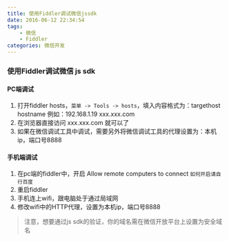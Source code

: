 ```yaml
---
title: 使用Fiddler调试微信jssdk
date: 2016-06-12 22:34:54
tags:
	- 微信
	- Fiddler
categories: 微信开发
---
```

### 使用Fiddler调试微信 js sdk

#### PC端调试
1. 打开fiddler hosts，`菜单 -> Tools -> hosts`，填入内容格式为：targethost hostname
例如：192.168.1.19 xxx.xxx.com
2. 在浏览器直接访问 xxx.xxx.com 就可以了
3. 如果在微信调试工具中调试，需要另外将微信调试工具的代理设置为：本机ip，端口号8888
<!--more-->
#### 手机端调试
1. 在pc端的fiddler中，开启 Allow remote computers to connect `如何开启请自行百度`
2. 重启fiddler
3. 手机连上wifi，跟电脑处于通过局域网
4. 修改wifi中的HTTP代理，设置为本机ip，端口号8888

>注意，想要通过js sdk的验证，你的域名需在微信开放平台上设置为安全域名